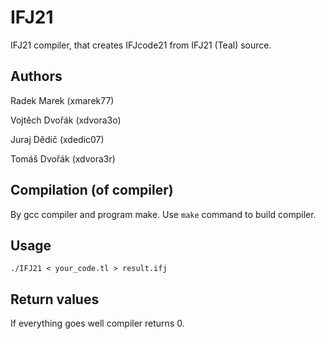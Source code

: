 # IFJ21
IFJ21 compiler, that creates IFJcode21 from IFJ21 (Teal) source.

## Authors
Radek Marek (xmarek77)

Vojtěch Dvořák (xdvora3o)

Juraj Dědič (xdedic07)

Tomáš Dvořák (xdvora3r)

## Compilation (of compiler)
By gcc compiler and program make. Use `make` command to build compiler. 

## Usage
`./IFJ21 < your_code.tl > result.ifj`

## Return values
If everything goes well compiler returns 0.
